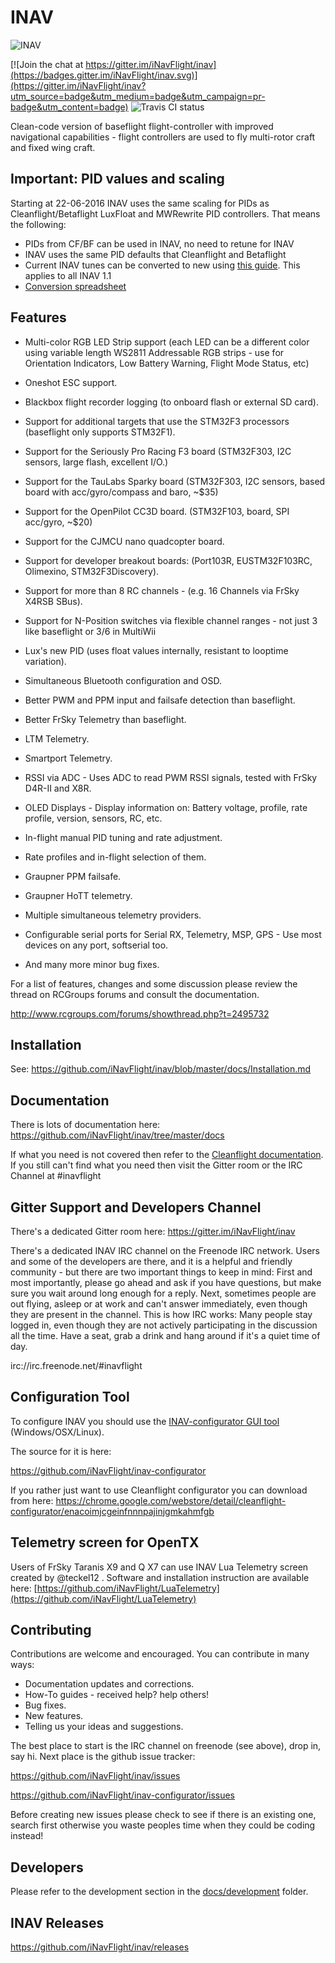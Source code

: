 # INAV

![INAV](http://static.rcgroups.net/forums/attachments/6/1/0/3/7/6/a9088858-102-inav.png)

[![Join the chat at https://gitter.im/iNavFlight/inav](https://badges.gitter.im/iNavFlight/inav.svg)](https://gitter.im/iNavFlight/inav?utm_source=badge&utm_medium=badge&utm_campaign=pr-badge&utm_content=badge) ![Travis CI status](https://travis-ci.org/iNavFlight/inav.svg?branch=master)

Clean-code version of baseflight flight-controller with improved navigational capabilities - flight controllers are used to fly multi-rotor craft and fixed wing craft.

## Important: PID values and scaling

Starting at 22-06-2016 INAV uses the same scaling for PIDs as Cleanflight/Betaflight LuxFloat and MWRewrite PID controllers. That means the following:

* PIDs from CF/BF can be used in INAV, no need to retune for INAV
* INAV uses the same PID defaults that Cleanflight and Betaflight
* Current INAV tunes can be converted to new using [this guide](https://github.com/iNavFlight/inav/wiki/PID-conversion-from-pre-1.2-to-1.2). This applies to all INAV 1.1
* [Conversion spreadsheet](https://docs.google.com/spreadsheets/d/133vfzz6_38W5nUmoRNuP7ZX9V1E-8IG6x0FxuxkBuQg/edit?usp=sharing)

## Features

* Multi-color RGB LED Strip support (each LED can be a different color using variable length WS2811 Addressable RGB strips - use for Orientation Indicators, Low Battery Warning, Flight Mode Status, etc)
* Oneshot ESC support.
* Blackbox flight recorder logging (to onboard flash or external SD card).
* Support for additional targets that use the STM32F3 processors (baseflight only supports STM32F1).
* Support for the Seriously Pro Racing F3 board (STM32F303, I2C sensors, large flash, excellent I/O.)
* Support for the TauLabs Sparky board (STM32F303, I2C sensors, based board with acc/gyro/compass and baro, ~$35)
* Support for the OpenPilot CC3D board. (STM32F103, board, SPI acc/gyro, ~$20)
* Support for the CJMCU nano quadcopter board.
* Support for developer breakout boards: (Port103R, EUSTM32F103RC, Olimexino, STM32F3Discovery).
* Support for more than 8 RC channels - (e.g. 16 Channels via FrSky X4RSB SBus).
* Support for N-Position switches via flexible channel ranges - not just 3 like baseflight or 3/6 in MultiWii
* Lux's new PID (uses float values internally, resistant to looptime variation).

* Simultaneous Bluetooth configuration and OSD.
* Better PWM and PPM input and failsafe detection than baseflight.
* Better FrSky Telemetry than baseflight.
* LTM Telemetry.
* Smartport Telemetry.
* RSSI via ADC - Uses ADC to read PWM RSSI signals, tested with FrSky D4R-II and X8R.
* OLED Displays - Display information on: Battery voltage, profile, rate profile, version, sensors, RC, etc.
* In-flight manual PID tuning and rate adjustment.
* Rate profiles and in-flight selection of them.
* Graupner PPM failsafe.
* Graupner HoTT telemetry.
* Multiple simultaneous telemetry providers.
* Configurable serial ports for Serial RX, Telemetry, MSP, GPS - Use most devices on any port, softserial too.
* And many more minor bug fixes.

For a list of features, changes and some discussion please review the thread on RCGroups forums and consult the documentation.

http://www.rcgroups.com/forums/showthread.php?t=2495732

## Installation

See: https://github.com/iNavFlight/inav/blob/master/docs/Installation.md

## Documentation

There is lots of documentation here: https://github.com/iNavFlight/inav/tree/master/docs

If what you need is not covered then refer to the [Cleanflight documentation](https://github.com/cleanflight/cleanflight/tree/master/docs). If you still can't find what you need then visit the Gitter room or the IRC Channel at #inavflight

## Gitter Support and Developers Channel

There's a dedicated Gitter room here:
https://gitter.im/iNavFlight/inav

There's a dedicated INAV IRC channel on the Freenode IRC network. Users and some of the developers are there, and it is a helpful and friendly community - but there are two important things to keep in mind: First and most importantly, please go ahead and ask if you have questions, but make sure you wait around long enough for a reply. Next, sometimes people are out flying, asleep or at work and can't answer immediately, even though they are present in the channel. This is how IRC works: Many people stay logged in, even though they are not actively participating in the discussion all the time. Have a seat, grab a drink and hang around if it's a quiet time of day.

irc://irc.freenode.net/#inavflight

## Configuration Tool

To configure INAV you should use the [INAV-configurator GUI tool](https://chrome.google.com/webstore/detail/inav-configurator/fmaidjmgkdkpafmbnmigkpdnpdhopgel) (Windows/OSX/Linux).

The source for it is here:

https://github.com/iNavFlight/inav-configurator

If you rather just want to use Cleanflight configurator you can download from here:
https://chrome.google.com/webstore/detail/cleanflight-configurator/enacoimjcgeinfnnnpajinjgmkahmfgb

## Telemetry screen for OpenTX

Users of FrSky Taranis X9 and Q X7 can use INAV Lua Telemetry screen created by @teckel12 . Software and installation instruction are available here: [https://github.com/iNavFlight/LuaTelemetry](https://github.com/iNavFlight/LuaTelemetry)

## Contributing

Contributions are welcome and encouraged.  You can contribute in many ways:

* Documentation updates and corrections.
* How-To guides - received help?  help others!
* Bug fixes.
* New features.
* Telling us your ideas and suggestions.

The best place to start is the IRC channel on freenode (see above), drop in, say hi. Next place is the github issue tracker:

https://github.com/iNavFlight/inav/issues

https://github.com/iNavFlight/inav-configurator/issues

Before creating new issues please check to see if there is an existing one, search first otherwise you waste peoples time when they could be coding instead!

## Developers

Please refer to the development section in the [docs/development](https://github.com/iNavFlight/inav/tree/master/docs/development) folder.


## INAV Releases
https://github.com/iNavFlight/inav/releases
